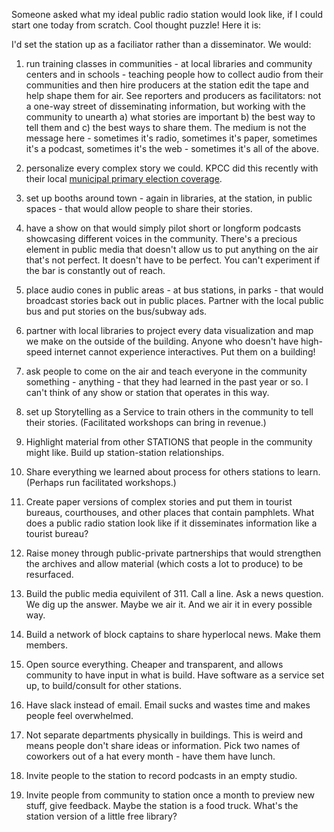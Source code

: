 Someone asked what my ideal public radio station would look like, if I could start one today from scratch. Cool thought puzzle! Here it is:

I'd set the station up as a faciliator rather than a disseminator. We would:

1. run training classes in communities - at local libraries and community centers and in schools - teaching people how to collect audio from their communities and then hire producers at the station edit the tape and help shape them for air. See reporters and producers as facilitators: not a one-way street of disseminating information, but working with the community to unearth a) what stories are important b) the best way to tell them and c) the best ways to share them. The medium is not the message here - sometimes it's radio, sometimes it's paper, sometimes it's a podcast, sometimes it's the web - sometimes it's all of the above.

2. personalize every complex story we could. KPCC did this recently with their local [municipal primary election coverage](http://www.poynter.org/news/media-innovation/324863/how-did-kpcc-get-voters-to-care-they-picked-one-and-made-him-care/).

3. set up booths around town - again in libraries, at the station, in public spaces - that would allow people to share their stories. 

4. have a show on that would simply pilot short or longform podcasts showcasing different voices in the community. There's a precious element in public media that doesn't allow us to put anything on the air that's not perfect. It doesn't have to be perfect. You can't experiment if the bar is constantly out of reach. 

5. place audio cones in public areas - at bus stations, in parks - that would broadcast stories back out in public places. Partner with the local public bus and put stories on the bus/subway ads. 

6. partner with local libraries to project every data visualization and map we make on the outside of the building. Anyone who doesn't have high-speed internet cannot experience interactives. Put them on a building! 

7. ask people to come on the air and teach everyone in the community something - anything - that they had learned in the past year or so. I can't think of any show or station that operates in this way.

8. set up Storytelling as a Service to train others in the community to tell their stories. (Facilitated workshops can bring in revenue.) 

9. Highlight material from other STATIONS that people in the community might like. Build up station-station relationships.

10. Share everything we learned about process for others stations to learn. (Perhaps run facilitated workshops.)

11. Create paper versions of complex stories and put them in tourist bureaus, courthouses, and other places that contain pamphlets. What does a public radio station look like if it disseminates information like a tourist bureau?

12. Raise money through public-private partnerships that would strengthen the archives and allow material (which costs a lot to produce) to be resurfaced.

13. Build the public media equivilent of 311. Call a line. Ask a news question. We dig up the answer. Maybe we air it. And we air it in every possible way.

14. Build a network of block captains to share hyperlocal news. Make them members.

15. Open source everything. Cheaper and transparent, and allows community to have input in what is build. Have software as a service set up, to build/consult for other stations.

16. Have slack instead of email. Email sucks and wastes time and makes people feel overwhelmed. 

17. Not separate departments physically in buildings. This is weird and means people don't share ideas or information. Pick two names of coworkers out of a hat every month - have them have lunch.

18. Invite people to the station to record podcasts in an empty studio. 

19. Invite people from community to station once a month to preview new stuff, give feedback. Maybe the station is a food truck. What's the station version of a little free library? 
